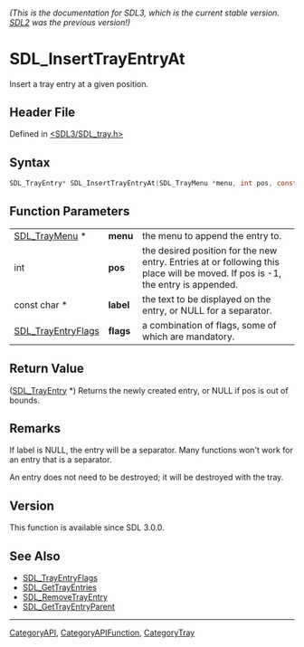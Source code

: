 ###### (This is the documentation for SDL3, which is the current stable version. [SDL2](https://wiki.libsdl.org/SDL2/) was the previous version!)
# SDL_InsertTrayEntryAt

Insert a tray entry at a given position.

## Header File

Defined in [<SDL3/SDL_tray.h>](https://github.com/libsdl-org/SDL/blob/main/include/SDL3/SDL_tray.h)

## Syntax

```c
SDL_TrayEntry* SDL_InsertTrayEntryAt(SDL_TrayMenu *menu, int pos, const char *label, SDL_TrayEntryFlags flags);
```

## Function Parameters

|                                          |           |                                                                                                                                |
| ---------------------------------------- | --------- | ------------------------------------------------------------------------------------------------------------------------------ |
| [SDL_TrayMenu](SDL_TrayMenu) *           | **menu**  | the menu to append the entry to.                                                                                               |
| int                                      | **pos**   | the desired position for the new entry. Entries at or following this place will be moved. If pos is -1, the entry is appended. |
| const char *                             | **label** | the text to be displayed on the entry, or NULL for a separator.                                                                |
| [SDL_TrayEntryFlags](SDL_TrayEntryFlags) | **flags** | a combination of flags, some of which are mandatory.                                                                           |

## Return Value

([SDL_TrayEntry](SDL_TrayEntry) *) Returns the newly created entry, or NULL
if pos is out of bounds.

## Remarks

If label is NULL, the entry will be a separator. Many functions won't work
for an entry that is a separator.

An entry does not need to be destroyed; it will be destroyed with the tray.

## Version

This function is available since SDL 3.0.0.

## See Also

- [SDL_TrayEntryFlags](SDL_TrayEntryFlags)
- [SDL_GetTrayEntries](SDL_GetTrayEntries)
- [SDL_RemoveTrayEntry](SDL_RemoveTrayEntry)
- [SDL_GetTrayEntryParent](SDL_GetTrayEntryParent)

----
[CategoryAPI](CategoryAPI), [CategoryAPIFunction](CategoryAPIFunction), [CategoryTray](CategoryTray)

